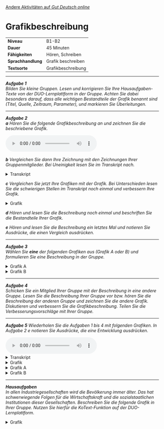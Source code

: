 [Andere Aktivitäten auf *Gut Deutsch
online*](https://daniel-jach.github.io/gutDeutsch-online/index.html)

Grafikbeschreibung
==================

<table>
<tbody>
<tr class="odd">
<td><strong>Niveau</strong></td>
<td>B1-B2</td>
</tr>
<tr class="even">
<td><strong>Dauer</strong></td>
<td>45 Minuten</td>
</tr>
<tr class="odd">
<td><strong>Fähigkeiten</strong></td>
<td>Hören, Schreiben</td>
</tr>
<tr class="even">
<td><strong>Sprachhandlung</strong></td>
<td>Grafik beschreiben</td>
</tr>
<tr class="odd">
<td><strong>Textsorte</strong></td>
<td>Grafikbeschreibung</td>
</tr>
</tbody>
</table>

------------------------------------------------------------------------

***Aufgabe 1***  
*Bilden Sie kleine Gruppen. Lesen und korrigieren Sie Ihre
Hausaufgaben-Texte von der DUO-Lernplattform in der Gruppe. Achten Sie
dabei besonders darauf, dass alle wichtigen Bestandteile der Grafik
benannt sind (Titel, Quelle, Zeitraum, Parameter), und markieren Sie
Überleitungen.*

------------------------------------------------------------------------

***Aufgabe 2***  
***a** Hören Sie die folgende Grafikbeschreibung an und zeichnen Sie die
beschriebene Grafik.*

<audio controls id="meinAudio" src="./audios/Grafik-CO2-Emissionen-Audio.mp3" preload="auto">
</audio>

***b** Vergleichen Sie dann Ihre Zeichnung mit den Zeichnungen Ihrer
Gruppenmitglieder. Bei Uneinigkeit lesen Sie im Transkript nach.*

<details>

<summary>Transkript</summary> **Erderwärmung**

Die Erde wird sich in den nächsten Jahren stark erwärmen. Eine wichtige
Ursache für diese Entwicklung ist der Anstieg von CO2 in der Atmosphäre.
Wissenschaftler und Bürgerinnen fordern daher, dass der CO2-Ausstoß
global gesenkt wird. Manche Volkswirtschaften produzieren aber mehr CO2
als andere. Die folgende Grafik vergleicht den CO2-Ausstoß ausgewählter
Länder im Jahr 2017. Die Daten stammen von der OECD.

Die Grafik zeigt die Länder China, USA, Indien, Japan, Deutschland,
Frankreich und Spanien auf der horizontalen Achse, und ihren CO2-Ausstoß
in Millionen Tonnen auf der vertikalen Achse. Der CO2-Ausstoß jedes
Landes wird als Balken dargestellt. Je höher der Balken ist, umso mehr
CO2 produziert dieses Land.

China produziert mit über 8000 Millionen Tonnen deutlich mehr CO2 als
die anderen Länder. An zweiter Stelle folgen die USA mit etwa 5000
Millionen Tonnen. Indien, Chinas Nachbarland, liegt mit etwa 2000
Millionen Tonnen CO2-Ausstoß auf dem dritten Platz. Danach folgen Japan
und Deutschland mit etwa 1000 bzw. 700 Millionen Tonnen. Frankreich und
Spanien produzieren beide weniger als 500 Millionen Tonnen CO2.

Die Zahlen zeigen einen eindeutigen Zusammenhang zwischen
Bevölkerungszahl und CO2-Ausstoß: Je größer die Bevölkerung eines Landes
ist, desto größer ist auch sein CO2-Ausstoß. Eine Ausnahme bildet
Indien, das trotz größerer Bevölkerung weniger CO2 produziert als die
USA. Das hat möglicherweise mit der geringeren Industrialisierung der
indischen Wirtschaft und weniger motorisiertem Individualverkehr zu tun.
Der immense CO2-Ausstoß Chinas wird vermutlich von der großen
Bevölkerung und der relativ späten Industrialisierung verursacht.
Dagegen produzieren Länder mit relativ kleinen Bevölkerungen und
überwiegend postindustrieller Wirtschaft wie Deutschland, Frankreich und
Spanien vergleichsweise wenig CO2.
</details>

***c** Vergleichen Sie jetzt Ihre Grafiken mit der Grafik. Bei
Unterschieden lesen Sie die schwierigen Stellen im Transkript noch
einmal und verbessern Ihre Grafik.*

<details>
<summary>Grafik</summary> <img src="./images/Grafik-Emissionen.png">
</details>

***d** Hören und lesen Sie die Beschreibung noch einmal und beschriften
Sie die Bestandteile Ihrer Grafik.*

***e** Hören und lesen Sie die Beschreibung ein letztes Mal und notieren
Sie Ausdrücke, die einen Vergleich ausdrücken.*

------------------------------------------------------------------------

***Aufgabe 3**  
Wählen Sie **eine** der folgenden Grafiken aus (Grafik A oder B) und
formulieren Sie eine Beschreibung in der Gruppe.*

<details>

<summary>Grafik A</summary> <img src="./images/Grafik-Emissionen-A.png">

</details>
<details>

<summary>Grafik B</summary> <img src="./images/Grafik-Emissionen-B.png">

</details>

------------------------------------------------------------------------

***Aufgabe 4**  
Schicken Sie ein Mitglied Ihrer Gruppe mit der Beschreibung in eine
andere Gruppe. Lesen Sie die Beschreibung Ihrer Gruppe vor bzw. hören
Sie die Beschreibung der anderen Gruppe und zeichnen Sie die andere
Grafik. Diskutieren und verbessern Sie die Grafikbeschreibung. Teilen
Sie die Verbesserungsvorschläge mit Ihrer Gruppe.*

------------------------------------------------------------------------

***Aufgabe 5** Wiederholen Sie die Aufgaben 1 bis 4 mit folgenden
Grafiken. In Aufgabe 2 e notieren Sie Ausdrücke, die eine Entwicklung
ausdrücken.*

<audio controls id="meinAudio" src="./audios/Grafik-CO2-Emissionen-Entwicklung-Audio.mp3" preload="auto">
</audio>

<details>

<summary>Transkript</summary> <b>Erderwärmung</b>

Die Erde wird sich in den nächsten Jahren stark erwärmen. Eine wichtige
Ursache für diese Entwicklung ist der Anstieg von CO2 in der Atmosphäre.
Der CO2-Ausstoß entwickelt sich in unterschiedlichen Volkswirtschaften
verschieden. Die Grafik liefert genaue Informationen über die
Entwicklung der CO2-Emissionen seit dem Jahr 1975 in verschiedenen
Ländern.

Auf der horizontalen Achse sind die Jahreszahlen seit 1975 eingetragen,
auf der vertikalen Achse der CO2-Ausstoß in Millionen Tonnen.
Verschiedenfarbige Punkte und Linien zeigen den jährlichen CO2-Ausstoß
verschiedener Länder und seine Entwicklung über die Zeit an. Dargestellt
sind die Länder China, USA, Deutschland, Spanien, Frankreich und Indien.
Die Daten kommen von der OECD.

Eine wesentliche Entwicklung zeigt sich bei nur einem Land: China. Von
1975 bis in die Gegenwart steigt sein CO2-Ausstoß von unter 2000
Millionen Tonnen auf über 8000 Millionen Tonnen an. Vor allem ab dem
Jahr 2000 zeigt sich ein rasanter Anstieg, der erst nach 2010 auf hohem
Niveau wieder abflacht. Seit Mitte der 2000er Jahre produziert China
mehr CO2 als die USA. Die USA liegen über den gesamten Zeitraum hinweg
durchgehend bei über 4000 Millionen Tonnen CO2-Ausstoß, eine wesentliche
Veränderung zeigt sich nicht.

Der CO2-Ausstoß dieser beiden Länder liegt durchschnittlich deutlich
höher als der von Deutschland, Frankreich, Spanien und Indien. Der
CO2-Ausstoß der europäischen Länder liegt durchgehend bei unter 2000
Millionen Tonnen und sinkt langsam, aber kontinuierlich ab. In Indien
steigt der CO2-Ausstoß dagegen seit Ende der 2000er Jahre an und liegt
im Moment bei etwa 2000 Millionen Tonnen.

Besonders bemerkenswert ist die Entwicklung in China. Der rasante
Anstieg wird vermutlich von der neueren industriellen Entwicklung und
einer wachsenden Bevölkerung verursacht. Auch der Anstieg in Indien wird
vermutlich von Wirtschafts- und Bevölkerungswachstum bedingt. Die
kleineren europäischen Länder haben ihren CO2-Ausstoß zwar gesenkt,
können den Anstieg in China und Indien und den unverändert hohen
US-amerikanischen CO2-Ausstoß aber nicht ausgleichen. Wenn sich diese
Entwicklung fortsetzt, wird sich die Erde weiter erwärmen.
</details>
<details>
<summary>Grafik</summary>
<img src="./images/Grafik-Emissionen-Entwicklung.png">
</details>
<details>
<summary>Grafik A</summary>
<img src="./images/Grafik-Emissionen-Entwicklung-A.png">
</details>
<details>
<summary>Grafik B</summary>
<img src="./images/Grafik-Emissionen-Entwicklung-B.png">
</details>

------------------------------------------------------------------------

***Hausaufgaben***  
*In allen Industriegesellschaften wird die Bevölkerung immer älter. Das
hat schwerwiegende Folgen für die Wirtschaftskraft und die
sozialstaatlichen Institutionen dieser Gesellschaften. Beschreiben Sie
die folgende Grafik in Ihrer Gruppe. Nutzen Sie hierfür die
KoText-Funktion auf der DUO-Lernplattform.*

<details>
<summary>Grafik</summary>
<img src="./images/Grafik-Alter-Entwicklung.png">
</details>
